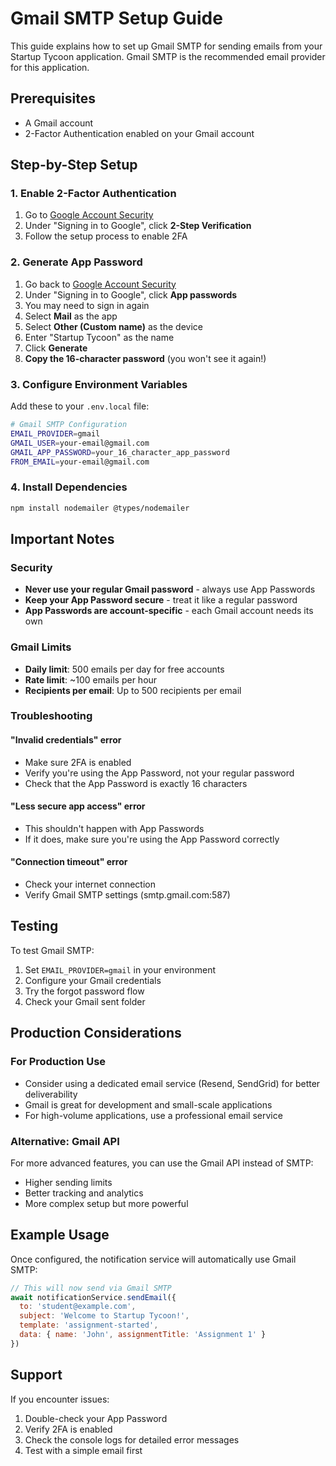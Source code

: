 # Gmail SMTP Setup Guide

This guide explains how to set up Gmail SMTP for sending emails from your Startup Tycoon application. Gmail SMTP is the recommended email provider for this application.

## Prerequisites

- A Gmail account
- 2-Factor Authentication enabled on your Gmail account

## Step-by-Step Setup

### 1. Enable 2-Factor Authentication

1. Go to [Google Account Security](https://myaccount.google.com/security)
2. Under "Signing in to Google", click **2-Step Verification**
3. Follow the setup process to enable 2FA

### 2. Generate App Password

1. Go back to [Google Account Security](https://myaccount.google.com/security)
2. Under "Signing in to Google", click **App passwords**
3. You may need to sign in again
4. Select **Mail** as the app
5. Select **Other (Custom name)** as the device
6. Enter "Startup Tycoon" as the name
7. Click **Generate**
8. **Copy the 16-character password** (you won't see it again!)

### 3. Configure Environment Variables

Add these to your `.env.local` file:

```bash
# Gmail SMTP Configuration
EMAIL_PROVIDER=gmail
GMAIL_USER=your-email@gmail.com
GMAIL_APP_PASSWORD=your_16_character_app_password
FROM_EMAIL=your-email@gmail.com
```

### 4. Install Dependencies

```bash
npm install nodemailer @types/nodemailer
```

## Important Notes

### Security
- **Never use your regular Gmail password** - always use App Passwords
- **Keep your App Password secure** - treat it like a regular password
- **App Passwords are account-specific** - each Gmail account needs its own

### Gmail Limits
- **Daily limit**: 500 emails per day for free accounts
- **Rate limit**: ~100 emails per hour
- **Recipients per email**: Up to 500 recipients per email

### Troubleshooting

#### "Invalid credentials" error
- Make sure 2FA is enabled
- Verify you're using the App Password, not your regular password
- Check that the App Password is exactly 16 characters

#### "Less secure app access" error
- This shouldn't happen with App Passwords
- If it does, make sure you're using the App Password correctly

#### "Connection timeout" error
- Check your internet connection
- Verify Gmail SMTP settings (smtp.gmail.com:587)

## Testing

To test Gmail SMTP:

1. Set `EMAIL_PROVIDER=gmail` in your environment
2. Configure your Gmail credentials
3. Try the forgot password flow
4. Check your Gmail sent folder

## Production Considerations

### For Production Use
- Consider using a dedicated email service (Resend, SendGrid) for better deliverability
- Gmail is great for development and small-scale applications
- For high-volume applications, use a professional email service

### Alternative: Gmail API
For more advanced features, you can use the Gmail API instead of SMTP:
- Higher sending limits
- Better tracking and analytics
- More complex setup but more powerful

## Example Usage

Once configured, the notification service will automatically use Gmail SMTP:

```javascript
// This will now send via Gmail SMTP
await notificationService.sendEmail({
  to: 'student@example.com',
  subject: 'Welcome to Startup Tycoon!',
  template: 'assignment-started',
  data: { name: 'John', assignmentTitle: 'Assignment 1' }
})
```

## Support

If you encounter issues:
1. Double-check your App Password
2. Verify 2FA is enabled
3. Check the console logs for detailed error messages
4. Test with a simple email first
